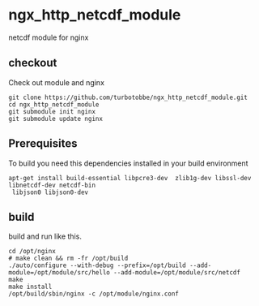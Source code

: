 # ngx_http_netcdf_module
netcdf module for nginx

## checkout

Check out module and nginx

```
git clone https://github.com/turbotobbe/ngx_http_netcdf_module.git
cd ngx_http_netcdf_module
git submodule init nginx
git submodule update nginx
```

## Prerequisites

To build you need this dependencies installed in your build environment
```
apt-get install build-essential libpcre3-dev  zlib1g-dev libssl-dev libnetcdf-dev netcdf-bin
 libjson0 libjson0-dev
```

## build

build and run like this.

```
cd /opt/nginx
# make clean && rm -fr /opt/build
./auto/configure --with-debug --prefix=/opt/build --add-module=/opt/module/src/hello --add-module=/opt/module/src/netcdf
make
make install
/opt/build/sbin/nginx -c /opt/module/nginx.conf
```
